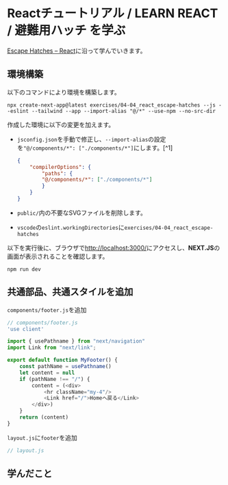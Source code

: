 # Reactチュートリアル / LEARN REACT / 避難用ハッチ を学ぶ

[Escape Hatches – React](https://react.dev/learn/escape-hatches)に沿って学んでいきます。

## 環境構築

以下のコマンドにより環境を構築します。

~~~shell
npx create-next-app@latest exercises/04-04_react_escape-hatches --js --eslint --tailwind --app --import-alias "@/*" --use-npm --no-src-dir
~~~

作成した環境に以下の変更を加えます。

- `jsconfig.json`を手動で修正し、`--import-alias`の設定を`"@/components/*": ["./components/*"]`にします。[^1]

    ~~~json
    {
        "compilerOptions": {
            "paths": {
            "@/components/*": ["./components/*"]
            }
        }
    }
    ~~~

- `public/`内の不要なSVGファイルを削除します。
- `vscode`の`eslint.workingDirectories`に`exercises/04-04_react_escape-hatches`

以下を実行後に、ブラウザで[http://localhost:3000/](http://localhost:3000/)にアクセスし、**NEXT.JS**の画面が表示されることを確認します。

~~~shell
npm run dev
~~~

## 共通部品、共通スタイルを追加

`components/footer.js`を追加

~~~js
// components/footer.js
'use client'

import { usePathname } from "next/navigation"
import Link from "next/link";

export default function MyFooter() {
    const pathName = usePathname()
    let content = null
    if (pathName !== "/") {
        content = (<div>
            <hr className="my-4"/>
            <Link href="/">Homeへ戻る</Link>
        </div>)
    }
    return (content)
}
~~~

`layout.js`に`footer`を追加

~~~js
// layout.js

~~~

## 学んだこと

